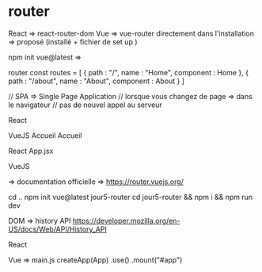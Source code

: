 # router 

React => react-router-dom
Vue => vue-router 
directement dans l'installation => proposé (installé + fichier de set up )

npm init vue@latest => 

router 
const routes = [
    {
        path : "/",
        name : "Home",
        component : Home
    },
    {
        path : "/about",
        name : "About",
        component : About
    }
]

// SPA => Single Page Application 
// lorsque vous changez de page => dans le navigateur
// pas de nouvel appel au serveur

React
<Link to=""></Link>
VueJS
<RouterLink to="/">Accueil</RouterLink>
<RouterLink :to="{name:'Home'}">Accueil</RouterLink>

React
App.jsx
<Outlet />

VueJS
<RouterViews />

=> documentation officielle 
=> https://router.vuejs.org/

cd ..
npm init vue@latest
jour5-router
cd jour5-router && npm i && npm run dev

DOM => history API 
https://developer.mozilla.org/en-US/docs/Web/API/History_API


React 
<BrowserRouter>
    <App />
</BrowserRouter>

Vue => main.js
createApp(App) 
.use()
.mount("#app")